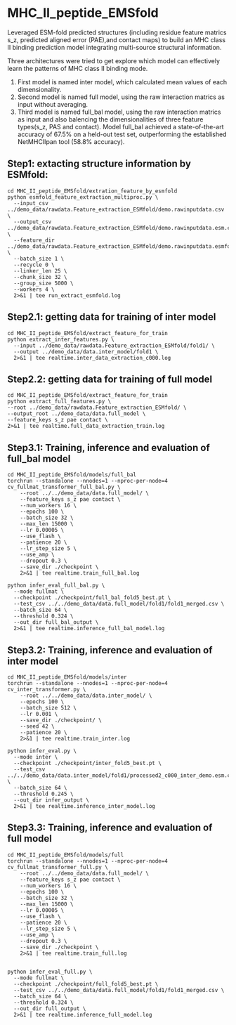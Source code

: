 # MHC_II_peptide_EMSfold
Leveraged ESM-fold predicted structures (including residue feature matrics s_z, predicted aligned error (PAE),and contact maps) to build an MHC class II binding prediction model integrating multi-source structural information.

Three architectures were tried to get explore which model can effectively learn the patterns of MHC class II binding mode.
1. First model is named inter model, which calculated mean values of each dimensionality.
2. Second model is named full model, using the raw interaction matrics as input without averaging.
3. Third model is named full_bal model, using the raw interaction matrics as input and also balencing the dimensionalities of three feature types(s_z, PAS and contact).
Model full_bal achieved a state-of-the-art accuracy of 67.5% on a held-out test set, outperforming the established NetMHCIIpan tool (58.8% accuracy).

## Step1: extacting structure information by ESMfold:
```
cd MHC_II_peptide_EMSfold/extration_feature_by_esmfold
python esmfold_feature_extraction_multiproc.py \
  --input_csv ../demo_data/rawdata.Feature_extraction_ESMfold/demo.rawinputdata.csv \
  --output_csv ../demo_data/rawdata.Feature_extraction_ESMfold/demo.rawinputdata.esm.csv  \
  --feature_dir ../demo_data/rawdata.Feature_extraction_ESMfold/demo.rawinputdata.esmfold_feature/  \
  --batch_size 1 \
  --recycle 0 \
  --linker_len 25 \
  --chunk_size 32 \
  --group_size 5000 \
  --workers 4 \
  2>&1 | tee run_extract_esmfold.log
```
## Step2.1: getting data for training of inter model
```
cd MHC_II_peptide_EMSfold/extract_feature_for_train
python extract_inter_features.py \
  --input ../demo_data/rawdata.Feature_extraction_ESMfold/fold1/ \
  --output ../demo_data/data.inter_model/fold1 \
  2>&1 | tee realtime.inter_data_extraction_c000.log
```
## Step2.2: getting data for training of full model
```
cd MHC_II_peptide_EMSfold/extract_feature_for_train
python extract_full_features.py \
--root ../demo_data/rawdata.Feature_extraction_ESMfold/ \
--output_root ../demo_data/data.full_model \
--feature_keys s_z pae contact \
2>&1 | tee realtime.full_data_extraction_train.log
```
## Step3.1: Training, inference and evaluation of full_bal model
```
cd MHC_II_peptide_EMSfold/models/full_bal
torchrun --standalone --nnodes=1 --nproc-per-node=4 cv_fullmat_transformer_full_bal.py \
    --root ../../demo_data/data.full_model/ \
    --feature_keys s_z pae contact \
    --num_workers 16 \
    --epochs 100 \
    --batch_size 32 \
    --max_len 15000 \
    --lr 0.00005 \
    --use_flash \
    --patience 20 \
    --lr_step_size 5 \
    --use_amp \
    --dropout 0.3 \
    --save_dir ./checkpoint \
    2>&1 | tee realtime.train_full_bal.log

python infer_eval_full_bal.py \
  --mode fullmat \
  --checkpoint ./checkpoint/full_bal_fold5_best.pt \
  --test_csv ../../demo_data/data.full_model/fold1/fold1_merged.csv \
  --batch_size 64 \
  --threshold 0.324 \
  --out_dir full_bal_output \
  2>&1 | tee realtime.inference_full_bal_model.log
```
## Step3.2: Training, inference and evaluation of inter model
```
cd MHC_II_peptide_EMSfold/models/inter
torchrun --standalone --nnodes=1 --nproc-per-node=4 cv_inter_transformer.py \
    --root ../../demo_data/data.inter_model/ \
    --epochs 100 \
    --batch_size 512 \
    --lr 0.001 \
    --save_dir ./checkpoint/ \
    --seed 42 \
    --patience 20 \
    2>&1 | tee realtime.train_inter.log

python infer_eval.py \
  --mode inter \
  --checkpoint ./checkpoint/inter_fold5_best.pt \
  --test_csv ../../demo_data/data.inter_model/fold1/processed2_c000_inter_demo.esm.csv \
  --batch_size 64 \
  --threshold 0.245 \
  --out_dir infer_output \
  2>&1 | tee realtime.inference_inter_model.log
```

## Step3.3: Training, inference and evaluation of full model
```
cd MHC_II_peptide_EMSfold/models/full
torchrun --standalone --nnodes=1 --nproc-per-node=4 cv_fullmat_transformer_full.py \
    --root ../../demo_data/data.full_model/ \
    --feature_keys s_z pae contact \
    --num_workers 16 \
    --epochs 100 \
    --batch_size 32 \
    --max_len 15000 \
    --lr 0.00005 \
    --use_flash \
    --patience 20 \
    --lr_step_size 5 \
    --use_amp \
    --dropout 0.3 \
    --save_dir ./checkpoint \
    2>&1 | tee realtime.train_full.log


python infer_eval_full.py \
  --mode fullmat \
  --checkpoint ./checkpoint/full_fold5_best.pt \
  --test_csv ../../demo_data/data.full_model/fold1/fold1_merged.csv \
  --batch_size 64 \
  --threshold 0.324 \
  --out_dir full_output \
  2>&1 | tee realtime.inference_full_model.log
```
